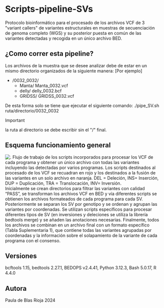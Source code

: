 # Scripts-pipeline-SVs
Protocolo bioinformático para el procesado de los archivos VCF de 3 "variant callers" de variantes estructurales en muestras de secuenciación de genoma completo (WGS) y su posterior puesta en común de las variantes detectadas y recogida en un único archivo BED. 

## ¿Como correr esta pipeline?
Los archivos de la muestra que se desee analizar debe de estar en un mismo directorio organizados de la siguiente manera:
[Por ejemplo]
- /0032_0032/
    - Manta/
          Manta_0032.vcf
    - delly/
          delly_0032.bcf
    - GRIDSS/
          GRIDSS_0032.vcf

De esta forma solo se tiene que ejecutar el siguiente comando:
./pipe_SV.sh ruta/directorio/0032_0032
> [!IMPORTANT]
> la ruta al directorio se debe escribir sin el "/" final.

## Esquema funcionamiento general ##

![. Flujo de trabajo de los scripts incorporados para procesar los VCF de cada programa y obtener un único archivo con
todas las variantes incluyendo las detectadas por varios programas. Los scripts destinados al procesado de los VCF se recuadran en
rojo y los destinados a la fusión de las variantes en un solo archivo en naranja. DEL = Deleción, INS= Inserción, DUP =
Duplicación, TRA = Translocación, INV= Inversión.
](https://github.com/paudbr2002/Scripts-pipeline-SVs/blob/main/Esquema_pipeline.png)
Inicialmente se crean directorios para filtrar las variantes con calidad “PASS”, se transforman los archivos VCF en BED y vía diferentes scripts se obtienen los archivos formateados de cada programa para cada SV.
Posteriormente se separan los SV por genotipo y se ordenan y agrupan las variantes por coordenadas. Se utilizan scripts específicos para procesar diferentes tipos de SV (en inversiones y deleciones se
utiliza la librería bedtools merge) y se añaden las anotaciones necesarias. Finalmente, todos los archivos se combinan en un archivo final con un formato específico (Tabla Suplementaria 1), que contiene todas las variantes agrupadas por coordenadas y la información sobre el solapamiento de la variante de cada programa con el consenso.
## Versiones ##
bcftools 1.15, bedtools 2.27.1, BEDOPS v2.4.41, Python 3.12.3, Bash 5.0.17, R 4.4.0
## Autora ##
Paula de Blas Rioja 2024
